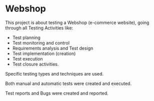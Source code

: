 # Webshop

This project is about testing a Webshop (e-commerce website), going through all Testing Activities like:
- Test planning
- Test monitoring and control
- Requirements analysis and Test design
- Test implementation (creation)
- Test execution
- Test closure activities.

Specific testing types and techniques are used.

Both manual and automatic tests were created and executed.

Test reports and Bugs were created and reported.
